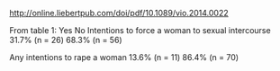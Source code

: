 http://online.liebertpub.com/doi/pdf/10.1089/vio.2014.0022

From table 1: 
Yes No
Intentions to force a woman
to sexual intercourse
31.7% (n = 26) 68.3% (n = 56)

Any intentions to rape a woman 13.6% (n = 11) 86.4% (n = 70)